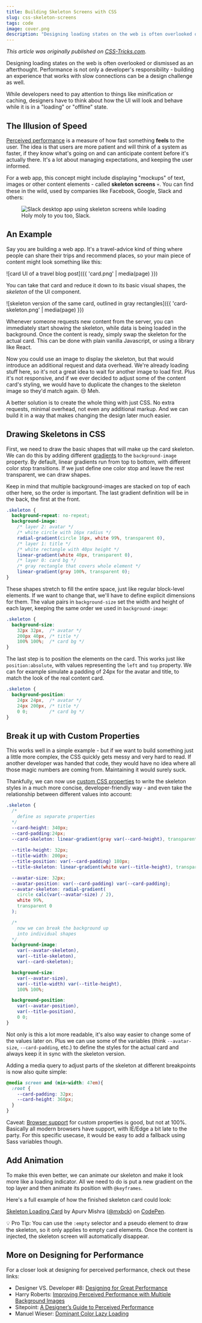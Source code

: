 ```yaml
---
title: Building Skeleton Screens with CSS
slug: css-skeleton-screens
tags: code
image: cover.png
description: "Designing loading states on the web is often overlooked or dismissed as an afterthought. Building an experience that works with slow connections is not only a developer's challenge..."
---
```


*This article was originally published on [CSS-Tricks.com](https://css-tricks.com/building-skeleton-screens-css-custom-properties/).*

<p class="lead">Designing loading states on the web is often overlooked or dismissed as an afterthought. Performance is not only a developer's responsibility - building an experience that works with slow connections can be a design challenge as well.</p>

While developers need to pay attention to things like minification or caching, designers have to think about how the UI will look and behave while it is in a "loading" or "offline" state.

## The Illusion of Speed

[Perceived performance](https://en.wikipedia.org/wiki/Perceived_performance) is a measure of how fast something **feels** to the user. The idea is that users are more patient and will think of a system as faster, if they know what's going on and can anticipate content before it's actually there. It's a lot about managing expectations, and keeping the user informed. 

For a web app, this concept might include displaying "mockups" of text, images or other content elements - called **skeleton screens** 💀. You can find these in the wild, used by companies like Facebook, Google, Slack and others:

<figure>
  <img src="{{ 'slack-skeleton.jpg' | media(page) }}" alt="Slack desktop app using skeleton screens while loading">
  <figcaption>Holy moly to you too, Slack.</figcaption>
</figure>

## An Example

Say you are building a web app. It's a travel-advice kind of thing where people can share their trips and recommend places, so your main piece of content might look something like this:

![card UI of a travel blog post]({{ 'card.png' | media(page) }})

You can take that card and reduce it down to its basic visual shapes, the *skeleton* of the UI component.

![skeleton version of the same card, outlined in gray rectangles]({{ 'card-skeleton.png' | media(page) }})

Whenever someone requests new content from the server, you can immediately start showing the skeleton, while data is being loaded in the background. Once the content is ready, simply swap the skeleton for the actual card. This can be done with plain vanilla Javascript, or using a library like React.

Now you could use an image to display the skeleton, but that would introduce an additional request and data overhead. We're already loading stuff here, so it's not a great idea to wait for another image to load first. Plus it's not responsive, and if we ever decided to adjust some of the content card's styling, we would have to duplicate the changes to the skeleton image so they'd match again. 😒 Meh.

A better solution is to create the whole thing with just CSS. No extra requests, minimal overhead, not even any additional markup. And we can build it in a way that makes changing the design later much easier.

## Drawing Skeletons in CSS

First, we need to draw the basic shapes that will make up the card skeleton. We can do this by adding different [gradients](https://www.w3schools.com/cssref/func_linear-gradient.asp) to the `background-image` property. By default, linear gradients run from top to bottom, with different color stop transitions. If we just define one color stop and leave the rest transparent, we can draw shapes.

Keep in mind that multiple background-images are stacked on top of each other here, so the order is important. The last gradient definition will be in the back, the first at the front.

```css
.skeleton {
  background-repeat: no-repeat;
  background-image: 
    /* layer 2: avatar */
    /* white circle with 16px radius */
    radial-gradient(circle 16px, white 99%, transparent 0),
    /* layer 1: title */
    /* white rectangle with 40px height */
    linear-gradient(white 40px, transparent 0),
    /* layer 0: card bg */
    /* gray rectangle that covers whole element */
    linear-gradient(gray 100%, transparent 0);
}
```

These shapes stretch to fill the entire space, just like regular block-level elements. If we want to change that, we'll have to define explicit dimensions for them. The value pairs in `background-size` set the width and height of each layer, keeping the same order we used in `background-image`:

```css
.skeleton {
  background-size:
    32px 32px,  /* avatar */
    200px 40px, /* title */
    100% 100%;  /* card bg */
}
```

The last step is to position the elements on the card. This works just like `position:absolute`, with values  representing the `left` and `top` property. We can for example simulate a padding of 24px for the avatar and title, to match the look of the real content card.

```css
.skeleton {
  background-position:
    24px 24px,  /* avatar */
    24px 200px, /* title */
    0 0;        /* card bg */
}
```

## Break it up with Custom Properties

This works well in a simple example - but if we want to build something just a little more complex, the CSS quickly gets messy and very hard to read. If another developer was handed that code, they would have no idea where all those magic numbers are coming from. Maintaining it would surely suck.

Thankfully, we can now use [custom CSS properties](https://www.smashingmagazine.com/2017/04/start-using-css-custom-properties/) to write the skeleton styles in a much more concise, developer-friendly way - and even take the relationship between different values into account:

```css
.skeleton {
  /*
    define as separate properties
  */
  --card-height: 340px;
  --card-padding:24px;
  --card-skeleton: linear-gradient(gray var(--card-height), transparent 0);
  
  --title-height: 32px;
  --title-width: 200px;
  --title-position: var(--card-padding) 180px;
  --title-skeleton: linear-gradient(white var(--title-height), transparent 0);

  --avatar-size: 32px;
  --avatar-position: var(--card-padding) var(--card-padding);
  --avatar-skeleton: radial-gradient(
    circle calc(var(--avatar-size) / 2), 
    white 99%, 
    transparent 0
  );

  /* 
    now we can break the background up 
    into individual shapes 
  */
  background-image: 
    var(--avatar-skeleton),
    var(--title-skeleton),
    var(--card-skeleton);

  background-size:
    var(--avatar-size),
    var(--title-width) var(--title-height),
    100% 100%;

  background-position:
    var(--avatar-position),
    var(--title-position),
    0 0;
}
```
Not only is this a lot more readable, it's also way easier to change some of the values later on.
Plus we can use some of the variables (think `--avatar-size`, `--card-padding`, etc.) to define the styles for the actual card and always keep it in sync with the skeleton version.

Adding a media query to adjust parts of the skeleton at different breakpoints is now also quite simple:

```css
@media screen and (min-width: 47em){
  :root {
    --card-padding: 32px;
    --card-height: 360px;
  }
}
```

Caveat: [Browser support](http://caniuse.com/#feat=css-variables) for custom properties is good, but not at 100%. Basically all modern browsers have support, with IE/Edge a bit late to the party. For this specific usecase, it would be easy to add a fallback using Sass variables though.

## Add Animation

To make this even better, we can animate our skeleton and make it look more like a loading indicator. All we need to do is put a new gradient on the top layer and then animate its position with `@keyframes`.

Here's a full example of how the finished skeleton card could look:

<div class="extend">
  <p data-height="450" data-theme-id="dark" data-slug-hash="EvmLVp" data-default-tab="css,result" data-user="mxbck" data-embed-version="2" data-pen-title="Skeleton Loading Card" class="codepen">
  <a href="https://codepen.io/mxbck/pen/EvmLVp/">Skeleton Loading Card</a> by Apurv Mishra (<a href="https://codepen.io/mxbck">@mxbck</a>) on <a href="https://codepen.io">CodePen</a>.</p>
  <script async src="https://production-assets.codepen.io/assets/embed/ei.js"></script>
</div>

💡 Pro Tip: You can use the `:empty` selector and a pseudo element to draw the skeleton, so it only applies to empty card elements. Once the content is injected, the skeleton screen will automatically disappear.

## More on Designing for Performance

For a closer look at designing for perceived performance, check out these links:

* Designer VS. Developer #8: [Designing for Great Performance](https://www.youtube.com/watch?v=551nfxay-M4)
* Harry Roberts: [Improving Perceived Performance with Multiple Background Images](https://csswizardry.com/2016/10/improving-perceived-performance-with-multiple-background-images/)
* Sitepoint: [A Designer’s Guide to Perceived Performance](https://www.sitepoint.com/a-designers-guide-to-fast-websites-and-perceived-performance/)
* Manuel Wieser: [Dominant Color Lazy Loading](https://manu.ninja/dominant-colors-for-lazy-loading-images)